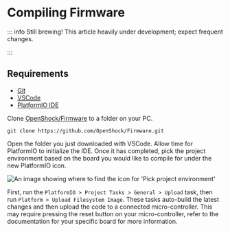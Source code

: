 # Compiling Firmware

::: info Still brewing!
This article heavily under development; expect frequent changes.

:::
## Requirements  

- [Git](https://git-scm.com/downloads)
- [VSCode](https://visualstudio.microsoft.com/#vscode-section)
- [PlatformIO IDE](https://marketplace.visualstudio.com/items?itemName=platformio.platformio-ide)

Clone [OpenShock/Firmware](https://github.com/OpenShock/Firmware) to a folder on your PC.
```
git clone https://github.com/OpenShock/Firmware.git
```
Open the folder you just downloaded  with VSCode. Allow time for PlatformIO to initialize the IDE. Once it has completed, pick the project environment based on the board you would like to compile for under the new PlatformIO icon.

![An image showing where to find the icon for 'Pick project environment'](../../static/diy/software/compiling/platformio.png)

First, run the `PlatformIO > Project Tasks > General > Upload` task, then run `Platform > Upload Filesystem Image`. These tasks auto-build the latest changes and then upload the code to a connected micro-controller. This may require pressing the reset button on your micro-controller, refer to the documentation for your specific board for more information.
